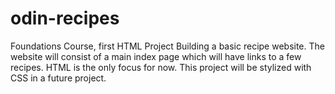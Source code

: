 # odin-recipes
Foundations Course, first HTML Project
Building a basic recipe website.
The website will consist of a main index page which will have links to a few recipes. HTML is the only focus for now. This project will be stylized with CSS in a future project.